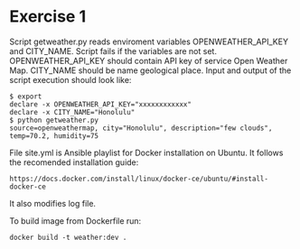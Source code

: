 # Exercise 1
Script getweather.py reads enviroment variables OPENWEATHER_API_KEY and CITY_NAME. Script fails if the variables are not set. OPENWEATHER_API_KEY should contain API key of service Open Weather Map. CITY_NAME should be name geological place. Input and output of the script execution should look like:
```
$ export
declare -x OPENWEATHER_API_KEY="xxxxxxxxxxxx"
declare -x CITY_NAME="Honolulu"
$ python getweather.py
source=openweathermap, city="Honolulu", description="few clouds", temp=70.2, humidity=75
```

File site.yml is Ansible playlist for Docker installation on Ubuntu. It follows the recomended installation guide:
```
https://docs.docker.com/install/linux/docker-ce/ubuntu/#install-docker-ce
```
It also modifies log file. 
	
To build image from Dockerfile run:
```
docker build -t weather:dev .
```
